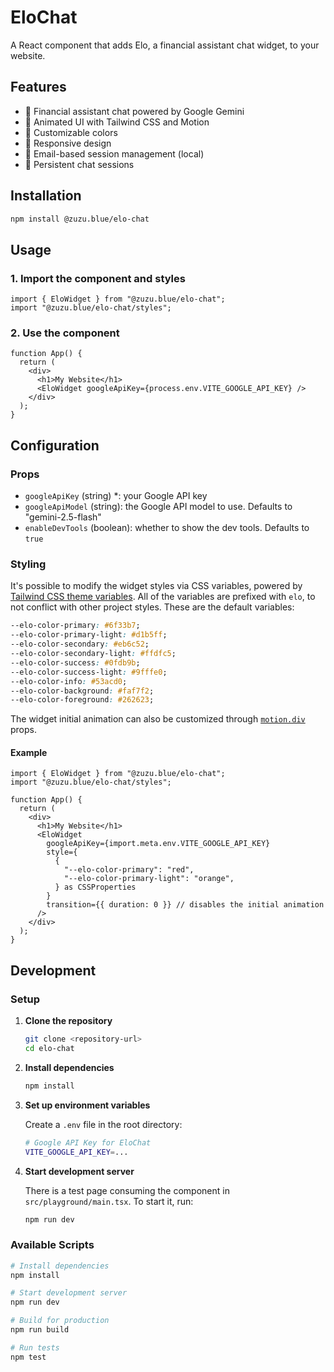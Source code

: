 # EloChat

A React component that adds Elo, a financial assistant chat widget, to your website.

## Features

- 💬 Financial assistant chat powered by Google Gemini
- 🎨 Animated UI with Tailwind CSS and Motion
- 💄 Customizable colors
- 📱 Responsive design
- 📧 Email-based session management (local)
- 💾 Persistent chat sessions

## Installation

```bash
npm install @zuzu.blue/elo-chat
```

## Usage

### 1. Import the component and styles

```tsx
import { EloWidget } from "@zuzu.blue/elo-chat";
import "@zuzu.blue/elo-chat/styles";
```

### 2. Use the component

```tsx
function App() {
  return (
    <div>
      <h1>My Website</h1>
      <EloWidget googleApiKey={process.env.VITE_GOOGLE_API_KEY} />
    </div>
  );
}
```

## Configuration

### Props

- `googleApiKey` (string) \*: your Google API key
- `googleApiModel` (string): the Google API model to use. Defaults to "gemini-2.5-flash"
- `enableDevTools` (boolean): whether to show the dev tools. Defaults to `true`

### Styling

It's possible to modify the widget styles via CSS variables, powered by [Tailwind CSS theme variables](https://tailwindcss.com/docs/theme). All of the variables are prefixed with `elo`, to not conflict with other project styles. These are the default variables:

```css
--elo-color-primary: #6f33b7;
--elo-color-primary-light: #d1b5ff;
--elo-color-secondary: #eb6c52;
--elo-color-secondary-light: #ffdfc5;
--elo-color-success: #0fdb9b;
--elo-color-success-light: #9fffe0;
--elo-color-info: #53acd0;
--elo-color-background: #faf7f2;
--elo-color-foreground: #262623;
```

The widget initial animation can also be customized through [`motion.div`](https://motion.dev/docs/react-motion-component) props.

#### Example

```tsx
import { EloWidget } from "@zuzu.blue/elo-chat";
import "@zuzu.blue/elo-chat/styles";

function App() {
  return (
    <div>
      <h1>My Website</h1>
      <EloWidget
        googleApiKey={import.meta.env.VITE_GOOGLE_API_KEY}
        style={
          {
            "--elo-color-primary": "red",
            "--elo-color-primary-light": "orange",
          } as CSSProperties
        }
        transition={{ duration: 0 }} // disables the initial animation
      />
    </div>
  );
}
```

## Development

### Setup

1. **Clone the repository**

   ```bash
   git clone <repository-url>
   cd elo-chat
   ```

2. **Install dependencies**

   ```bash
   npm install
   ```

3. **Set up environment variables**

   Create a `.env` file in the root directory:

   ```bash
   # Google API Key for EloChat
   VITE_GOOGLE_API_KEY=...
   ```

4. **Start development server**

   There is a test page consuming the component in `src/playground/main.tsx`. To start it, run:

   ```bash
   npm run dev
   ```

### Available Scripts

```bash
# Install dependencies
npm install

# Start development server
npm run dev

# Build for production
npm run build

# Run tests
npm test
```
